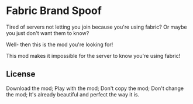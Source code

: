 # Fabric Brand Spoof

Tired of servers not letting you join because you're using fabric?
Or maybe you just don't want them to know?

Well- then this is the mod you're looking for!

This mod makes it impossible for the server to know you're using fabric!

## License

Download the mod; Play with the mod; Don't copy the mod; Don't change the mod; It's already beautiful and perfect the way it is.
